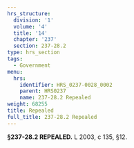 ```yaml
---
hrs_structure:
  division: '1'
  volume: '4'
  title: '14'
  chapter: '237'
  section: 237-28.2
type: hrs_section
tags:
  - Government
menu:
  hrs:
    identifier: HRS_0237-0028_0002
    parent: HRS0237
    name: 237-28.2 Repealed
weight: 68255
title: Repealed
full_title: 237-28.2 Repealed
---
```

**§237-28.2 REPEALED.** L 2003, c 135, §12.